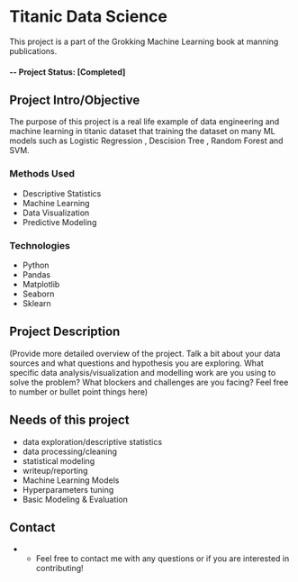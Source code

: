 
# Titanic Data Science
This project is a part of the Grokking Machine Learning book at manning publications.  

#### -- Project Status: [Completed]

## Project Intro/Objective
The purpose of this project is a real life example of data engineering and machine learning in titanic dataset that training the dataset on many ML models such as Logistic Regression , Descision Tree , Random Forest and SVM.

### Methods Used
* Descriptive Statistics
* Machine Learning
* Data Visualization
* Predictive Modeling

### Technologies
* Python
* Pandas 
* Matplotlib
* Seaborn
* Sklearn

## Project Description
(Provide more detailed overview of the project.  Talk a bit about your data sources and what questions and hypothesis you are exploring. What specific data analysis/visualization and modelling work are you using to solve the problem? What blockers and challenges are you facing?  Feel free to number or bullet point things here)

## Needs of this project

- data exploration/descriptive statistics
- data processing/cleaning
- statistical modeling
- writeup/reporting
- Machine Learning Models
- Hyperparameters tuning
- Basic Modeling & Evaluation

## Contact
* * Feel free to contact me with any questions or if you are interested in contributing!



